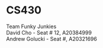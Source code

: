 # CS430
Team Funky Junkies<br/>
David Cho - Seat # 12, A20384999<br/>
Andrew Golucki - Seat #, A20321696
